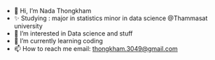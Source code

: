 - 👋 Hi, I’m Nada Thongkham 
- ✨ Studying : major in statistics minor in data science @Thammasat university
- 👀 I’m interested in Data science and stuff
- 🌱 I’m currently learning coding 
- 📫 How to reach me email: thongkham.3049@gmail.com


